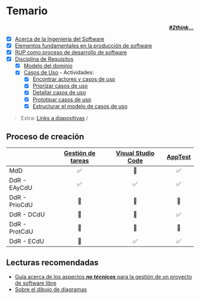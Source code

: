 # Temario

<div align=right>

***[#2think...](temario/2think.md)***

</div>

* [x] [Acerca de la Ingeniería del Software](temario/contenidos/acercaDe.md)
* [x] [Elementos fundamentales en la producción de software](https://github.com/mmasias/PRG1/blob/main/temario/00000-introduccion.md)
* [x] [RUP como proceso de desarrollo de software](temario/rup.md)
* [x] [Disciplina de Requisitos](temario/disciplinaDeRequisitos.md)
  * [x] [Modelo del dominio](temario/contenidos/MdD.md)
  * [x] [Casos de Uso](temario/contenidos/CdU.md) - Actividades:
    * [x] [Encontrar actores y casos de uso](temario/contenidos/CdU.eAyCdU.md)
    * [x] [Priorizar casos de uso](temario/contenidos/CdU.PCdU.md)
    * [x] [Detallar casos de uso](temario/contenidos/Cdu.dCdU.md)
    * [x] [Prototipar casos de uso](temario/contenidos/CdU.ICdU.md)
    * [x] [Estructurar el modelo de casos de uso](temario/contenidos/eCdU.md)

> Extra: [Links a diapositivas](https://drive.google.com/drive/folders/1m_wsaMgdAHJ5gYKcpwJtU1IeDWRtLsAj?usp=sharing) /

## Proceso de creación

||[Gestión de tareas](https://github.com/mmasias/mmasias/blob/main/UNEATLANTICO/idsw1/sgt/README.md)|[Visual Studio Code](https://github.com/mmasias/mmasias/blob/main/UNEATLANTICO/idsw1/vscode/README.md)|[AppTest](https://github.com/mmasias/mmasias/blob/main/UNEATLANTICO/idsw1/test/README.md)|
|-|:-:|:-:|:-:|
MdD          |✅|🔲|✅
DdR - EAyCdU |✅|✅|✅
DdR - PrioCdU|🔲|🔲|🔲
DdR - DCdU   |🔲|🔲|✅
DdR - ProtCdU|🔲|🔲|🔲
DdR - ECdU   |🔲|✅|✅

## Lecturas recomendadas

- [Guía acerca de los aspectos ***no técnicos*** para la gestión de un proyecto de software libre](https://tldp.org/HOWTO/Software-Proj-Mgmt-HOWTO/index.html)
- [Sobre el dibujo de diagramas](https://github.com/mmasias/IdSw1/blob/main/documentos/Sobre_el_dibujo_de_diagramas.pdf)
